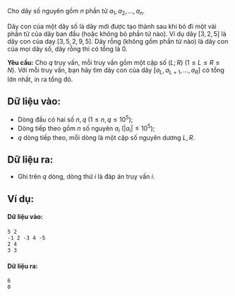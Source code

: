 Cho dãy số nguyên gồm $n$ phần tử $a_1,a_2,…,a_n$.

Dãy con của một dãy số là dãy mới được tạo thành sau khi bỏ đi một vài phần tử của dãy ban đầu (hoặc không bỏ phần tử nào). Ví dụ dãy $[3,2,5]$ là dãy con của day $[3,5,2,9,5]$. Dãy rỗng (không gồm phần tử nào) là dãy con của mọi dãy số, dãy rỗng thì có tổng là $0$.

**Yêu cầu:** Cho $q$ truy vấn, mỗi truy vấn gồm một cặp số $(L;R)\ (1≤L≤R≤N)$. Với mỗi truy vấn, bạn hãy tìm dãy con của dãy $[a_L,a_{L+1},…,a_R]$ có tổng lớn nhất, in ra tổng đó.

## Dữ liệu vào:
- Dòng đầu có hai số $n,q\ (1≤n,q≤10^5)$;
- Dòng tiếp theo gồm $n$ số nguyên $a_i\ (|a_i|≤10^5)$;
- $q$ dòng tiếp theo, mỗi dòng là một cặp số nguyên dương $L,R$.

## Dữ liệu ra:
- Ghi trên $q$ dòng, dòng thứ $i$ là đáp án truy vấn $i$.

## Ví dụ:
#### Dữ liệu vào:
```
5 2
-1 2 -3 4 -5
2 4
3 3
```

#### Dữ liệu ra:
```
6
0
```